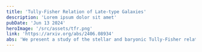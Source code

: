 ```yaml
---
title: 'Tully-Fisher Relation of Late-type Galaxies'
description: 'Lorem ipsum dolor sit amet'
pubDate: 'Jun 13 2024'
heroImage: '/src/assets/tfr.png'
link: 'https://arxiv.org/abs/2406.08934'
abs: 'We present a study of the stellar and baryonic Tully-Fisher relation within the redshift range of $0.6 ≤ z ≤ 2.5$, utilizing observations of star-forming galaxies. This dataset comprises of disk-like galaxies spanning a stellar mass range of $8.89 ≤ \log(\text{M}_\text{star} [M_\odot]) ≤ 11.5$, a baryonic mass range of $9.0 ≤ \log(\text{M}_\text{bar} [M_\odot]) ≤ 11.5$, and a circular velocity range of $1.65 ≤ \log(V_c \text{[km/s]}) ≤ 2.85$. We estimated the stellar masses of these objects using spectral energy distribution fitting techniques, while the gas masses were determined via scaling relations. Circular velocities were directly derived from the rotation curves (RCs), after meticulously correcting for beam smearing and pressure support. Our analysis confirms that our sample adheres to the fundamental mass-size relations of galaxies and reflects the evolution of velocity dispersion in galaxies, in line with previous findings. This reaffirms the reliability of our photometric and kinematic parameters (i.e., Mstar and Vc), thereby enabling a comprehensive examination of the Tully-Fisher relation. To attain robust results, we employed a novel orthogonal likelihood fitting technique designed to minimize intrinsic scatter around the best-fit line, as required at high redshifts. For the stellar Tully-Fisher relation, we obtained a slope of $\alpha=3.03\pm0.25$, an offset of $\beta=3.34\pm0.53$, and an intrinsic scatter of $\zeta_\text{int}=0.08$ dex. Correspondingly, the baryonic Tully-Fisher relation yielded $\alpha = 3.21\pm0.28, \beta=3.16\pm0.61$, and $\zeta_\text{int}=0.09$ dex. Our findings indicate a subtle deviation in the stellar and baryonic Tully-Fisher relation with respect to local studies, which is most likely due to the evolutionary processes governing disk formation.'
---
```

